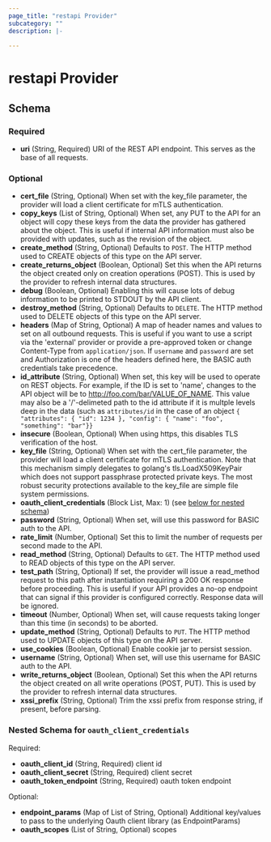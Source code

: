 ```yaml
---
page_title: "restapi Provider"
subcategory: ""
description: |-
  
---
```


# restapi Provider





## Schema

### Required

- **uri** (String, Required) URI of the REST API endpoint. This serves as the base of all requests.

### Optional

- **cert_file** (String, Optional) When set with the key_file parameter, the provider will load a client certificate for mTLS authentication.
- **copy_keys** (List of String, Optional) When set, any PUT to the API for an object will copy these keys from the data the provider has gathered about the object. This is useful if internal API information must also be provided with updates, such as the revision of the object.
- **create_method** (String, Optional) Defaults to `POST`. The HTTP method used to CREATE objects of this type on the API server.
- **create_returns_object** (Boolean, Optional) Set this when the API returns the object created only on creation operations (POST). This is used by the provider to refresh internal data structures.
- **debug** (Boolean, Optional) Enabling this will cause lots of debug information to be printed to STDOUT by the API client.
- **destroy_method** (String, Optional) Defaults to `DELETE`. The HTTP method used to DELETE objects of this type on the API server.
- **headers** (Map of String, Optional) A map of header names and values to set on all outbound requests. This is useful if you want to use a script via the 'external' provider or provide a pre-approved token or change Content-Type from `application/json`. If `username` and `password` are set and Authorization is one of the headers defined here, the BASIC auth credentials take precedence.
- **id_attribute** (String, Optional) When set, this key will be used to operate on REST objects. For example, if the ID is set to 'name', changes to the API object will be to http://foo.com/bar/VALUE_OF_NAME. This value may also be a '/'-delimeted path to the id attribute if it is multple levels deep in the data (such as `attributes/id` in the case of an object `{ "attributes": { "id": 1234 }, "config": { "name": "foo", "something": "bar"}}`
- **insecure** (Boolean, Optional) When using https, this disables TLS verification of the host.
- **key_file** (String, Optional) When set with the cert_file parameter, the provider will load a client certificate for mTLS authentication. Note that this mechanism simply delegates to golang's tls.LoadX509KeyPair which does not support passphrase protected private keys. The most robust security protections available to the key_file are simple file system permissions.
- **oauth_client_credentials** (Block List, Max: 1) (see [below for nested schema](#nestedblock--oauth_client_credentials))
- **password** (String, Optional) When set, will use this password for BASIC auth to the API.
- **rate_limit** (Number, Optional) Set this to limit the number of requests per second made to the API.
- **read_method** (String, Optional) Defaults to `GET`. The HTTP method used to READ objects of this type on the API server.
- **test_path** (String, Optional) If set, the provider will issue a read_method request to this path after instantiation requiring a 200 OK response before proceeding. This is useful if your API provides a no-op endpoint that can signal if this provider is configured correctly. Response data will be ignored.
- **timeout** (Number, Optional) When set, will cause requests taking longer than this time (in seconds) to be aborted.
- **update_method** (String, Optional) Defaults to `PUT`. The HTTP method used to UPDATE objects of this type on the API server.
- **use_cookies** (Boolean, Optional) Enable cookie jar to persist session.
- **username** (String, Optional) When set, will use this username for BASIC auth to the API.
- **write_returns_object** (Boolean, Optional) Set this when the API returns the object created on all write operations (POST, PUT). This is used by the provider to refresh internal data structures.
- **xssi_prefix** (String, Optional) Trim the xssi prefix from response string, if present, before parsing.

<a id="nestedblock--oauth_client_credentials"></a>
### Nested Schema for `oauth_client_credentials`

Required:

- **oauth_client_id** (String, Required) client id
- **oauth_client_secret** (String, Required) client secret
- **oauth_token_endpoint** (String, Required) oauth token endpoint

Optional:

- **endpoint_params** (Map of List of String, Optional) Additional key/values to pass to the underlying Oauth client library (as EndpointParams)
- **oauth_scopes** (List of String, Optional) scopes
